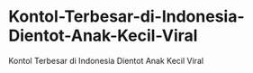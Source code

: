 # Kontol-Terbesar-di-Indonesia-Dientot-Anak-Kecil-Viral
Kontol Terbesar di Indonesia Dientot Anak Kecil Viral

